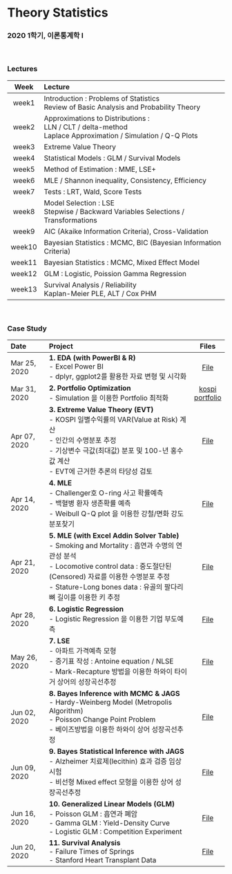 # Theory Statistics 
### 2020 1학기, 이론통계학 I

<br>

### Lectures 
|Week|Lecture|
|:---:|:---|
|week1|Introduction : Problems of Statistics <br> Review of Basic Analysis and Probability Theory |
|week2|Approximations to Distributions : <br> LLN / CLT / delta-method <br> Laplace Approximation / Simulation / Q-Q Plots |
|week3|Extreme Value Theory|
|week4|Statistical Models : GLM / Survival Models |
|week5|Method of Estimation : MME, LSE+ |
|week6|MLE / Shannon inequality, Consistency, Efficiency|
|week7|Tests : LRT, Wald, Score Tests|
|week8|Model Selection : LSE <br> Stepwise / Backward Variables Selections / Transformations |
|week9|AIC (Akaike Information Criteria), Cross-Validation|
|week10|Bayesian Statistics : MCMC, BIC (Bayesian Information Criteria)|
|week11|Bayesian Statistics : MCMC, Mixed Effect Model |
|week12|GLM : Logistic, Poission Gamma Regression|
|week13|Survival Analysis / Reliability <br> Kaplan-Meier PLE, ALT / Cox PHM |


<br>

### Case Study 
|Date|Project|Files|
|:---|:---|:----:|
|Mar 25, 2020|**1. EDA (with PowerBI & R)** <br> - Excel Power BI <br> - dplyr, ggplot2를 활용한 자료 변형 및 시각화 |[File](https://github.com/tingting919/What_I_learned/blob/main/Theo-Stat-I/01_theostat_eda.Rmd) |
|Mar 31, 2020|**2. Portfolio Optimization** <br> - Simulation 을 이용한 Portfolio 최적화 |[kospi](https://github.com/tingting919/What_I_learned/blob/main/Theo-Stat-I/02_theostat_kospi.R) <br>  [portfolio](https://github.com/tingting919/What_I_learned/blob/main/Theo-Stat-I/02_theostat_portfolio.R)|
|Apr 07, 2020|**3. Extreme Value Theory (EVT)** <br> - KOSPI 일별수익률의 VAR(Value at Risk) 계산 <br> - 인간의 수명분포 추정 <br> - 기상변수 극값(최대값) 분포 및 100-년 홍수값 계산 <br> - EVT에 근거한 추론의 타당성 검토 |[File](https://github.com/tingting919/What_I_learned/blob/main/Theo-Stat-I/03_theostat_EVT.ipynb) |
|Apr 14, 2020|**4. MLE** <br> - Challenger호 O-ring 사고 확률예측 <br> - 백혈병 환자 생존확률 예측 <br> - Weibull Q-Q plot 을 이용한 강철/면화 강도 분포찾기 |[File](https://github.com/tingting919/What_I_learned/blob/main/Theo-Stat-I/04_theostat_MLE.ipynb) |
|Apr 21, 2020|**5. MLE (with Excel Addin Solver Table)** <br> - Smoking and Mortality : 흡연과 수명의 연관성 분석 <br> - Locomotive control data : 중도절단된(Censored) 자료를 이용한 수명분포 추정 <br> - Stature-Long bones data : 유골의 팔다리뼈 길이를 이용한 키 추정 |[File](https://github.com/tingting919/What_I_learned/blob/main/Theo-Stat-I/05_theostat_MLE_2.ipynb) |
|Apr 28, 2020|**6. Logistic Regression** <br> - Logistic Regression 을 이용한 기업 부도예측 |[File](https://github.com/tingting919/What_I_learned/blob/main/Theo-Stat-I/06_theostat_LogisticRegression.ipynb) |
|May 26, 2020|**7. LSE** <br> - 아파트 가격예측 모형 <br> - 증기표 작성 : Antoine equation / NLSE <br> - Mark-Recapture 방법을 이용한 하와이 타이거 상어의 성장곡선추정 |[File](https://github.com/tingting919/What_I_learned/blob/main/Theo-Stat-I/07_theostat_LSE.ipynb) |
|Jun 02, 2020|**8. Bayes Inference with MCMC & JAGS** <br> - Hardy-Weinberg Model (Metropolis Algorithm) <br> - Poisson Change Point Problem <br> - 베이즈방법을 이용한 하와이 상어 성장곡선추정 |[File](https://github.com/tingting919/What_I_learned/blob/main/Theo-Stat-I/08_theostat_BayesInference.ipynb) |
|Jun 09, 2020|**9. Bayes Statistical Inference with JAGS** <br> - Alzheimer 치료제(lecithin) 효과 검증 임상시험 <br> - 비선형 Mixed effect 모형을 이용한 상어 성장곡선추정 |[File](https://github.com/tingting919/What_I_learned/blob/main/Theo-Stat-I/09_theostat_BayesInference_2.R) |
|Jun 16, 2020|**10. Generalized Linear Models (GLM)** <br> - Poisson GLM : 흡연과 폐암 <br> - Gamma GLM : Yield-Density Curve <br> - Logistic GLM : Competition Experiment |[File](https://github.com/tingting919/What_I_learned/blob/main/Theo-Stat-I/10_theostat_GLM.ipynb) |
|Jun 20, 2020|**11. Survival Analysis** <br> - Failure Times of Springs <br> - Stanford Heart Transplant Data |[File](https://github.com/tingting919/What_I_learned/blob/main/Theo-Stat-I/11_theostat_SurvivalAnalysis.ipynb) |

<br> 

